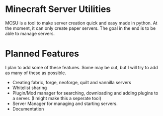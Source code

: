 # Minecraft Server Utilities
MCSU is a tool to make server creation quick and easy made in python. At the moment, it can only create paper servers. The goal in the end is to be able to manage servers.

 # Planned Features
I plan to add some of these features. Some may be cut, but I will try to add as many of these as possible.

- Creating fabric, forge, neoforge, quilt and vannilla servers
- Whitelist sharing
- Plugin/Mod manager for searching, downloading and adding plugins to a server. (I might make this a seperate tool)
- Server Manager for managing and starting servers.
- Documentation

